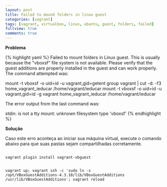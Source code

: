 ```yaml
---
layout: post
title: Failed to mound folders in linux guest
categories: [vagrant]
tags: [vagrant, virtualbox, linux, ubuntu, guest, folders, failed]
fullview: true
comments: true
---
```


**Problema**

{% highlight yaml %}
Failed to mount folders in Linux guest. This is usually because the "vboxsf" file system is not available. Please verify that the guest additions are properly installed in the guest and can work properly. The command attempted was:

mount -t vboxsf -o uid=id -u vagrant,gid=getent group vagrant | cut -d: -f3 home_vagrant_ieducar /home/vagrant/ieducar mount -t vboxsf -o uid=id -u vagrant,gid=id -g vagrant home_vagrant_ieducar /home/vagrant/ieducar

The error output from the last command was:

stdin: is not a tty mount: unknown filesystem type 'vboxsf'
{% endhighlight %}

**Solução**

Caso este erro aconteça ao iniciar sua máquina virtual, execute o comando abaixo para que suas pastas sejam compartilhadas corretamente.

<code>
vagrant plugin install vagrant-vbguest

vagrant up; vagrant ssh -c 'sudo ln -s /opt/VBoxGuestAdditions-4.3.10/lib/VBoxGuestAdditions /usr/lib/VBoxGuestAdditions'; vagrant reload
</code>
